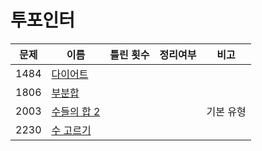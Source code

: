 # 투포인터

| 문제 | 이름                          | 틀린 횟수 | 정리여부 |   비고    |
| ---- | ----------------------------- | :-------: | :------: | :-------: |
| 1484 | [다이어트](1484/README.md)    |           |          |           |
| 1806 | [부분합](1806/README.md)      |           |          |           |
| 2003 | [수들의 합 2](2003/README.md) |           |          | 기본 유형 |
| 2230 | [수 고르기](2230/README.md)   |           |          |           |